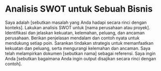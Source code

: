 # Analisis SWOT untuk Sebuah Bisnis
Saya adalah [sebutkan masalah yang Anda hadapi secara rinci dengan konteks]. Lakukan analisis SWOT untuk [nama perusahaan atau proyek]. Identifikasi dan jelaskan kekuatan, kelemahan, peluang, dan ancaman perusahaan. Berikan penjelasan mendalam dan contoh nyata untuk mendukung setiap poin. Sarankan tindakan strategis untuk memanfaatkan kekuatan dan peluang, serta mengurangi kelemahan dan ancaman. Saya telah melampirkan dokumen [sebutkan nama] sebagai referensi. Saya ingin Anda [sebutkan bagaimana Anda ingin output disajikan secara rinci dengan contoh].
